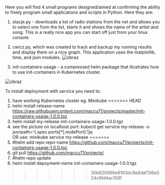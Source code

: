 Here you will find 4 small programs designed/aimed at confirming the ability to freely program small applications and scripts in Python. Here they are:

1) stacje.py - downloads a list of radio stations from the net and allows you to select one from the list, starts it and shows the name of the artist and song. This is a really nice app you can start off just from your linux console
2) cwicz.py, which was created to track and backup my running results and display them on a nice graph. This application uses the matplotlib, time, and json modules.
![obraz](https://github.com/maccu71/projects/assets/51779238/4cd59ca3-d49e-435e-a71b-6646fa46218e)
   
4) init-containers-usage - a compressed helm package that illustrates how to use init-containers in Kubernetes cluster. 

![obraz](https://github.com/maccu71/projects/assets/51779238/d982af6a-e8ef-4a85-b30a-4619db6070a1)

To install deployment with service you need to:
1) have working Kubernetes cluster eg. Minikube
<<<<<<< HEAD
2) helm install release-name https://raw.githubusercontent.com/maccu71/projects/master/init-containers-usage-1.0.0.tgz
3) helm install my-release init-containers-usage-1.0.0.tgz
4) see the picture on localhost port:  kubectl get service my-release -o jsonpath='{.spec.ports[*].nodePort}'|jq  
OR use: minikube service my-release
=======
2) #helm add repo repo-name https://github.com/maccu71/projects/init-containers-usage-1.0.0.tgz
4)  git pull https://github.com/maccu71/projects/
4) #helm repo update 
5) helm install depoyment-name init-containers-usage-1.0.0.tgz
>>>>>>> 30b620666e6193dc8e6daf136a024c6fd4ac108f


